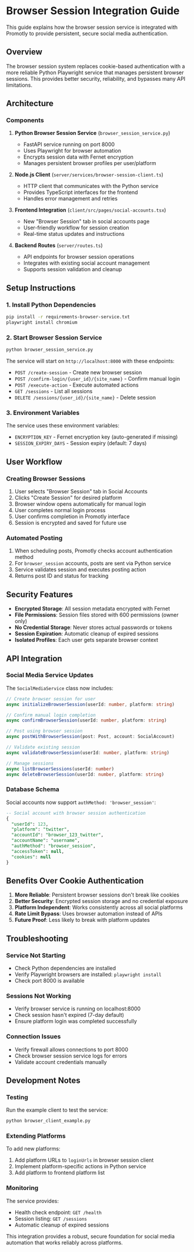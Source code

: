 # Browser Session Integration Guide

This guide explains how the browser session service is integrated with Promotly to provide persistent, secure social media authentication.

## Overview

The browser session system replaces cookie-based authentication with a more reliable Python Playwright service that manages persistent browser sessions. This provides better security, reliability, and bypasses many API limitations.

## Architecture

### Components

1. **Python Browser Session Service** (`browser_session_service.py`)
   - FastAPI service running on port 8000
   - Uses Playwright for browser automation
   - Encrypts session data with Fernet encryption
   - Manages persistent browser profiles per user/platform

2. **Node.js Client** (`server/services/browser-session-client.ts`)
   - HTTP client that communicates with the Python service
   - Provides TypeScript interfaces for the frontend
   - Handles error management and retries

3. **Frontend Integration** (`client/src/pages/social-accounts.tsx`)
   - New "Browser Session" tab in social accounts page
   - User-friendly workflow for session creation
   - Real-time status updates and instructions

4. **Backend Routes** (`server/routes.ts`)
   - API endpoints for browser session operations
   - Integrates with existing social account management
   - Supports session validation and cleanup

## Setup Instructions

### 1. Install Python Dependencies

```bash
pip install -r requirements-browser-service.txt
playwright install chromium
```

### 2. Start Browser Session Service

```bash
python browser_session_service.py
```

The service will start on `http://localhost:8000` with these endpoints:
- `POST /create-session` - Create new browser session
- `POST /confirm-login/{user_id}/{site_name}` - Confirm manual login
- `POST /execute-action` - Execute automated actions
- `GET /sessions` - List all sessions
- `DELETE /sessions/{user_id}/{site_name}` - Delete session

### 3. Environment Variables

The service uses these environment variables:
- `ENCRYPTION_KEY` - Fernet encryption key (auto-generated if missing)
- `SESSION_EXPIRY_DAYS` - Session expiry (default: 7 days)

## User Workflow

### Creating Browser Sessions

1. User selects "Browser Session" tab in Social Accounts
2. Clicks "Create Session" for desired platform
3. Browser window opens automatically for manual login
4. User completes normal login process
5. User confirms completion in Promotly interface
6. Session is encrypted and saved for future use

### Automated Posting

1. When scheduling posts, Promotly checks account authentication method
2. For `browser_session` accounts, posts are sent via Python service
3. Service validates session and executes posting action
4. Returns post ID and status for tracking

## Security Features

- **Encrypted Storage**: All session metadata encrypted with Fernet
- **File Permissions**: Session files stored with 600 permissions (owner only)
- **No Credential Storage**: Never stores actual passwords or tokens
- **Session Expiration**: Automatic cleanup of expired sessions
- **Isolated Profiles**: Each user gets separate browser context

## API Integration

### Social Media Service Updates

The `SocialMediaService` class now includes:

```typescript
// Create browser session for user
async initializeBrowserSession(userId: number, platform: string)

// Confirm manual login completion
async confirmBrowserSession(userId: number, platform: string)

// Post using browser session
async postWithBrowserSession(post: Post, account: SocialAccount)

// Validate existing session
async validateBrowserSession(userId: number, platform: string)

// Manage sessions
async listBrowserSessions(userId: number)
async deleteBrowserSession(userId: number, platform: string)
```

### Database Schema

Social accounts now support `authMethod: 'browser_session'`:

```sql
-- Social account with browser session authentication
{
  "userId": 123,
  "platform": "twitter",
  "accountId": "browser_123_twitter",
  "accountName": "username",
  "authMethod": "browser_session",
  "accessToken": null,
  "cookies": null
}
```

## Benefits Over Cookie Authentication

1. **More Reliable**: Persistent browser sessions don't break like cookies
2. **Better Security**: Encrypted session storage and no credential exposure
3. **Platform Independent**: Works consistently across all social platforms
4. **Rate Limit Bypass**: Uses browser automation instead of APIs
5. **Future Proof**: Less likely to break with platform updates

## Troubleshooting

### Service Not Starting
- Check Python dependencies are installed
- Verify Playwright browsers are installed: `playwright install`
- Check port 8000 is available

### Sessions Not Working
- Verify browser service is running on localhost:8000
- Check session hasn't expired (7-day default)
- Ensure platform login was completed successfully

### Connection Issues
- Verify firewall allows connections to port 8000
- Check browser session service logs for errors
- Validate account credentials manually

## Development Notes

### Testing
Run the example client to test the service:
```bash
python browser_client_example.py
```

### Extending Platforms
To add new platforms:
1. Add platform URLs to `loginUrls` in browser session client
2. Implement platform-specific actions in Python service
3. Add platform to frontend platform list

### Monitoring
The service provides:
- Health check endpoint: `GET /health`
- Session listing: `GET /sessions`
- Automatic cleanup of expired sessions

This integration provides a robust, secure foundation for social media automation that works reliably across platforms.